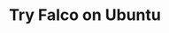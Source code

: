 ---
title: Try Falco on Ubuntu
description: Learn how to install Falco on Ubuntu
icon: /img/ubuntu.png
weight: 10
---
